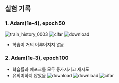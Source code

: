 ## 실험 기록

### 1. Adam(1e-4), epoch 50

![train_history_0003](https://github.com/user-attachments/assets/b654ff0f-00f0-4dcf-9e38-be701ab3f7af)
![cifar](https://github.com/user-attachments/assets/730821e1-5fde-4c09-9658-62ed679befa9)
![download](https://github.com/user-attachments/assets/7324e08e-49c2-4e4b-9f27-6d0776a922e8)
- 학습이 거의 이루어지지 않음

### 2. Adam(1e-3), epoch 100
- 학습률과 에포크를 모두 증가시키고 재시도
- 유의미하지 않았음
![download](https://github.com/user-attachments/assets/b75264c3-f368-4182-b948-75ebd7890cc7)
![download](https://github.com/user-attachments/assets/2dff07f3-8600-4b3a-b764-b2fd35e9ed17)
![cifar](https://github.com/user-attachments/assets/77a5a8a4-d30a-4d16-a3d6-62512aa0824b)
